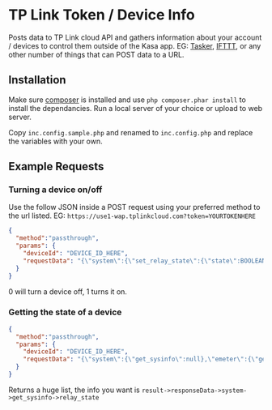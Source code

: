 # TP Link Token / Device Info

Posts data to TP Link cloud API and gathers information about your account / devices to control them outside of the Kasa app. EG: [Tasker](https://play.google.com/store/apps/details?id=net.dinglisch.android.taskerm&hl=en), [IFTTT](https://iftt.com), or any other number of things that can POST data to a URL.

## Installation

Make sure [composer](https://getcomposer.org/download/) is installed and use `php composer.phar install` to install the dependancies. Run a local server of your choice or upload to web server.

Copy `inc.config.sample.php` and renamed to `inc.config.php` and replace the variables with your own.

## Example Requests

### Turning a device on/off

Use the follow JSON inside a POST request using your preferred method to the url listed. EG: `https://use1-wap.tplinkcloud.com?token=YOURTOKENHERE`

```json
{
  "method":"passthrough",
  "params": {
    "deviceId": "DEVICE_ID_HERE",
    "requestData": "{\"system\":{\"set_relay_state\":{\"state\":BOOLEAN_STATE}}}"
  }
}
```
0 will turn a device off, 1 turns it on.

### Getting the state of a device

```json
{
  "method":"passthrough",
  "params": {
    "deviceId": "DEVICE_ID_HERE",
    "requestData": "{\"system\":{\"get_sysinfo\":null},\"emeter\":{\"get_realtime\":null}}"
  }
}
```

Returns a huge list, the info you want is `result->responseData->system->get_sysinfo->relay_state`
